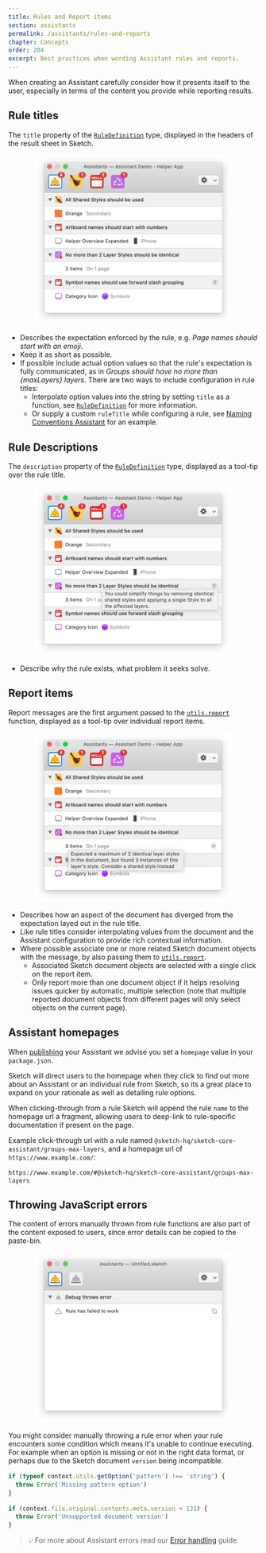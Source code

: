```yaml
---
title: Rules and Report items
section: assistants
permalink: /assistants/rules-and-reports
chapter: Concepts
order: 204
excerpt: Best practices when wording Assistant rules and reports.
---
```


When creating an Assistant carefully consider how it presents itself to the user, especially in terms of the content you provide while reporting results.

## Rule titles

The `title` property of the [`RuleDefinition`](/assistants/type-reference#ruledefinition) type, displayed in the headers of the result sheet in Sketch.

<p align="center">
  <img src="/images/developer/assistant-rule-title.png"
    alt="Assistant rule titles"
    width="400" />
</p>

- Describes the expectation enforced by the rule, e.g. _Page names should start with an emoji_.
- Keep it as short as possible.
- If possible include actual option values so that the rule's expectation is fully communicated, as in _Groups should have no more than {maxLayers} layers_. There are two ways to include configuration in rule titles:
  - Interpolate option values into the string by setting `title` as a function, see [`RuleDefinition`](/assistants/type-reference#ruledefinition) for more information.
  - Or supply a custom `ruleTitle` while configuring a rule, see [Naming Conventions Assistant](https://github.com/sketch-hq/sketch-assistants/blob/0ea038199be37d17076d9f529edbb65fe039419d/assistants/naming-conventions/src/index.ts) for an example.

## Rule Descriptions

The `description` property of the [`RuleDefinition`](/assistants/type-reference#ruledefinition) type, displayed as a tool-tip over the rule title.

<p align="center">
  <img src="/images/developer/assistant-rule-description.png"
    alt="Assistant rule descriptions"
    width="400" />
</p>

- Describe why the rule exists, what problem it seeks solve.

## Report items

Report messages are the first argument passed to the [`utils.report`](/assistants/type-reference#ruleutils) function, displayed as a tool-tip over individual report items.

<p align="center">
  <img src="/images/developer/assistant-report-messages.png"
    alt="Assistant report messages"
    width="400" />
</p>

- Describes how an aspect of the document has diverged from the expectation layed out in the rule title.
- Like rule titles consider interpolating values from the document and the Assistant configuration to provide rich contextual information.
- Where possible associate one or more related Sketch document objects with the message, by also passing them to [`utils.report`](/assistants/type-reference#ruleutils).
  - Associated Sketch document objects are selected with a single click on the report item.
  - Only report more than one document object if it helps resolving issues quicker by automatic, multiple selection (note that multiple reported document objects from different pages will only select objects on the current page).

## Assistant homepages

When [publishing](/assistants/publishing) your Assistant we advise you set a `homepage` value in your `package.json`.

Sketch will direct users to the homepage when they click to find out more about an Assistant or an individual rule from Sketch, so its a great place to expand on your rationale as well as detailing rule options.

When clicking-through from a rule Sketch will append the rule `name` to the homepage url a fragment, allowing users to deep-link to rule-specific documentation if present on the page.

Example click-through url with a rule named `@sketch-hq/sketch-core-assistant/groups-max-layers`, and a homepage url of `https://www.example.com/`:

```
https://www.example.com/#@sketch-hq/sketch-core-assistant/groups-max-layers
```

## Throwing JavaScript errors

The content of errors manually thrown from rule functions are also part of the content exposed to users, since error details can be copied to the paste-bin.

<p align="center">
  <img src="/images/developer/assistant-rule-errors.png"
    alt="Assistant rule errors"
    width="400" />
</p>

You might consider manually throwing a rule error when your rule encounters some condition which means it's unable to continue executing. For example when an option is missing or not in the right data format, or perhaps due to the Sketch document `version` being incompatible.

```typescript
if (typeof context.utils.getOption('pattern') !== 'string') {
  throw Error('Missing pattern option')
}
```

```typescript
if (context.file.original.contents.meta.version < 131) {
  throw Error('Unsupported document version')
}
```

> 💡 For more about Assistant errors read our [Error handling](/assistants/error-handling) guide.
